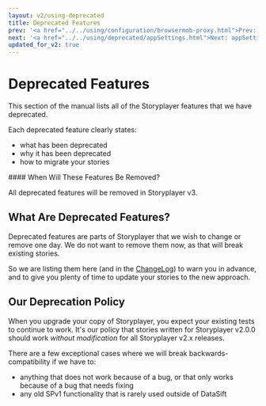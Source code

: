 ```yaml
---
layout: v2/using-deprecated
title: Deprecated Features
prev: '<a href="../../using/configuration/browsermob-proxy.html">Prev: browsermob-proxy Configuration</a>'
next: '<a href="../../using/deprecated/appSettings.html">Next: appSettings</a>'
updated_for_v2: true
---
```

# Deprecated Features

This section of the manual lists all of the Storyplayer features that we have deprecated.

Each deprecated feature clearly states:

* what has been deprecated
* why it has been deprecated
* how to migrate your stories

<div class="callout warning" markdown="1">
#### When Will These Features Be Removed?

All deprecated features will be removed in Storyplayer v3.
</div>

## What Are Deprecated Features?

Deprecated features are parts of Storyplayer that we wish to change or remove one day.  We do not want to remove them now, as that will break existing stories.

So we are listing them here (and in the [ChangeLog](../../changelog.html)) to warn you in advance, and to give you plenty of time to update your stories to the new approach.

## Our Deprecation Policy

When you upgrade your copy of Storyplayer, you expect your existing tests to continue to work. It's our policy that stories written for Storyplayer v2.0.0 should work _without modification_ for all Storyplayer v2.x releases.

There are a few exceptional cases where we will break backwards-compatibility if we have to:

* anything that does not work because of a bug, or that only works because of a bug that needs fixing
* any old SPv1 functionality that is rarely used outside of DataSift